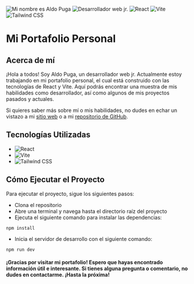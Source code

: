 ![Mi nombre es Aldo Puga](https://img.shields.io/badge/NOMBRE-Aldo%20Puga-green)
![Desarrollador web jr.](https://img.shields.io/badge/ROL-Desarrollador%20web-blue)
![React](https://img.shields.io/badge/TECNOLOG%C3%8DA-React-blue)
![Vite](https://img.shields.io/badge/TECNOLOG%C3%8DA-Vite-yellow)
![Tailwind CSS](https://img.shields.io/badge/TECNOLOG%C3%8DA-Tailwind%20CSS-blueviolet)


# Mi Portafolio Personal

## Acerca de mí
¡Hola a todos! Soy Aldo Puga, un desarrollador web jr. Actualmente estoy trabajando en mi portafolio personal, el cual está construido con las tecnologías de React y Vite. Aquí podrás encontrar una muestra de mis habilidades como desarrollador, así como algunos de mis proyectos pasados y actuales.

Si quieres saber más sobre mí o mis habilidades, no dudes en echar un vistazo a mi [sitio web](https://www.misitio.com) o a mi [repositorio de GitHub](https://github.com/aldopuga01).

## Tecnologías Utilizadas
- ![React](https://img.shields.io/badge/-React-blue?style=flat-square&logo=react&logoColor=white)
- ![Vite](https://img.shields.io/badge/-Vite-yellow?style=flat-square&logo=vite&logoColor=white)
- ![Tailwind CSS](https://img.shields.io/badge/-Tailwind_CSS-38B2AC?style=flat-square&logo=tailwind-css&logoColor=white)

## Cómo Ejecutar el Proyecto

Para ejecutar el proyecto, sigue los siguientes pasos:

- Clona el repositorio
- Abre una terminal y navega hasta el directorio raíz del proyecto
- Ejecuta el siguiente comando para instalar las dependencias:

``` 
npm install
``` 


- Inicia el servidor de desarrollo con el siguiente comando:

``` 
npm run dev
``` 

#### ¡Gracias por visitar mi portafolio! Espero que hayas encontrado información útil e interesante. Si tienes alguna pregunta o comentario, no dudes en contactarme. ¡Hasta la próxima!